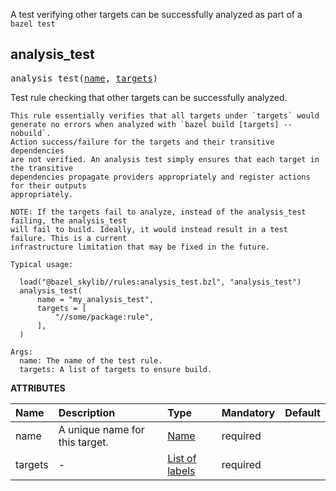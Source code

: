 <!-- Generated with Stardoc: http://skydoc.bazel.build -->

A test verifying other targets can be successfully analyzed as part of a `bazel test`

<a id="analysis_test"></a>

## analysis_test

<pre>
analysis_test(<a href="#analysis_test-name">name</a>, <a href="#analysis_test-targets">targets</a>)
</pre>

Test rule checking that other targets can be successfully analyzed.

    This rule essentially verifies that all targets under `targets` would
    generate no errors when analyzed with `bazel build [targets] --nobuild`.
    Action success/failure for the targets and their transitive dependencies
    are not verified. An analysis test simply ensures that each target in the transitive
    dependencies propagate providers appropriately and register actions for their outputs
    appropriately.

    NOTE: If the targets fail to analyze, instead of the analysis_test failing, the analysis_test
    will fail to build. Ideally, it would instead result in a test failure. This is a current
    infrastructure limitation that may be fixed in the future.

    Typical usage:

      load("@bazel_skylib//rules:analysis_test.bzl", "analysis_test")
      analysis_test(
          name = "my_analysis_test",
          targets = [
              "//some/package:rule",
          ],
      )

    Args:
      name: The name of the test rule.
      targets: A list of targets to ensure build.

**ATTRIBUTES**


| Name  | Description | Type | Mandatory | Default |
| :------------- | :------------- | :------------- | :------------- | :------------- |
| <a id="analysis_test-name"></a>name |  A unique name for this target.   | <a href="https://bazel.build/concepts/labels#target-names">Name</a> | required |  |
| <a id="analysis_test-targets"></a>targets |  -   | <a href="https://bazel.build/concepts/labels">List of labels</a> | required |  |



